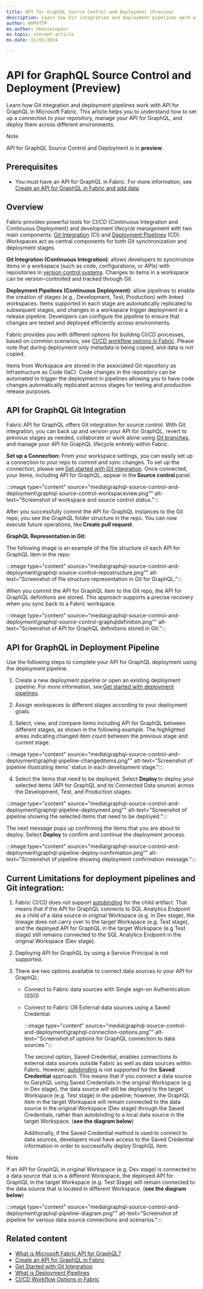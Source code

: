 ```yaml
---
title: API for GraphQL Source Control and Deployment (Preview)
description: Learn how Git integration and deployment pipelines work with API for GraphQL. 
author: HHPHTTP
ms.author: hhosseinpour
ms.topic: concept-article 
ms.date: 11/01/2024

---
```


# API for GraphQL Source Control and Deployment (Preview)

Learn how Git integration and deployment pipelines work with API for GraphQL in Microsoft Fabric. This article helps you to understand how to set up a connection to your repository, manage your API for GraphQL, and deploy them across different environments.

> [!NOTE]
> API for GraphQL Source Control and Deployment is in **preview**.
 
<!-- 3. Prerequisites --------------------------------------------------------------------

Optional: Make **Prerequisites** your first H2 in the article. Use clear and unambiguous
language and use a unordered list format. 

-->

## Prerequisites

* You must have an API for GraphQL in Fabric. For more information, see [Create an API for GraphQL in Fabric and add data](get-started-api-graphql.md).


## Overview

Fabric provides powerful tools for CI/CD (Continuous Integration and Continuous Deployment) and development lifecycle management with two main components: [Git Integration](https://learn.microsoft.com/en-us/fabric/cicd/git-integration/git-get-started?tabs=azure-devops%2CAzure%2Ccommit-to-git) (CI) and [Deployment Pipelines](https://learn.microsoft.com/en-us/fabric/cicd/deployment-pipelines/get-started-with-deployment-pipelines?tabs=from-fabric%2Cnew%2Cstage-settings-new) (CD). Workspaces act as central components for both Git synchronization and deployment stages. 

**Git Integration (Continuous Integration)**: allows developers to synchronize items in a workspace (such as code, configurations, or APIs) with repositories in [version control systems](https://learn.microsoft.com/en-us/fabric/cicd/git-integration/intro-to-git-integration?tabs=azure-devops#supported-git-providers). Changes to items in a workspace can be version-controlled and tracked through Git. 

**Deployment Pipelines (Continuous Deployment)**: allow pipelines to enable the creation of stages (e.g., Development, Test, Production) with linked workspaces. Items supported in each stage are automatically replicated to subsequent stages, and changes in a workspace trigger deployment in a release pipeline. Developers can configure the pipeline to ensure that changes are tested and deployed efficiently across environments.  

Fabric provides you with different options for building CI/CD processes, based on common scenarios, see [CI/CD workflow options in Fabric](https://learn.microsoft.com/en-us/fabric/cicd/manage-deployment).  Please note that during deployment only metadata is being copied, and data is not copied.  

Items from Workspace are stored in the associated Git repository as Infrastructure as Code (IaC). Code changes in the repository can be automated to trigger the deployment in pipelines allowing you to have code changes automatically replicated across stages for testing and production release purposes.   


## API for GraphQL Git Integration 

Fabric API for GraphQL offers Git integration for source control. With Git integration, you can back up and version your API for GraphQL, revert to previous stages as needed, collaborate or work alone using [Git branches](https://learn.microsoft.com/en-us/fabric/cicd/git-integration/manage-branches?tabs=azure-devops), and manage your API for GraphQL lifecycle entirely within Fabric. 

**Set up a Connection:**
From your workspace settings, you can easily set up a connection to your repo to commit and sync changes. To set up the connection, please see [Get started with Git integration](https://learn.microsoft.com/en-us/fabric/cicd/git-integration/git-get-started). Once connected, your items, including API for GraphQL, appear in the **Source control** panel. 


:::image type="content" source="media\graphql-source-control-and-deployment\graphql-source-control-workspaceview.png"" alt-text="Screenshot of workspace and source control status.":::

After you successfully commit the API for GraphQL instances to the Git repo, you see the GraphQL folder structure in the repo. You can now execute future operations, like **Create pull request**. 

**GraphQL Representation in Git:**

The following image is an example of the file structure of each API for GraphQL item in the repo: 

:::image type="content" source="media\graphql-source-control-and-deployment\graphql-source-control-repostructure.png"" alt-text="Screenshot of file structure representation in Git for GraphQL.":::

When you commit the API for GraphQL item to the Git repo, the API for GraphQL definitions are stored. This approach supports a precise recovery when you sync back to a Fabric workspace.  

:::image type="content" source="media\graphql-source-control-and-deployment\graphql-source-control-graphqldefinition.png"" alt-text="Screenshot of API for GraphQL definitions stored in Git.":::

## API for GraphQL in Deployment Pipeline 

Use the following steps to complete your API for GraphQL deployment using the deployment pipeline. 

1. Create a new deployment pipeline or open an existing deployment pipeline. For more information, see [Get started with deployment pipelines](https://learn.microsoft.com/en-us/fabric/cicd/deployment-pipelines/get-started-with-deployment-pipelines). 

2. Assign workspaces to different stages according to your deployment goals. 

3. Select, view, and compare items including API for GraphQL between different stages, as shown in the following example. The highlighted areas indicating changed item count between the previous stage and current stage. 

:::image type="content" source="media\graphql-source-control-and-deployment\graphql-pipeline-changeditems.png"" alt-text="Screenshot of pipeline illustrating items' status in each development stage.":::

4. Select the items that need to be deployed. Select **Deploy** to deploy your selected items (API for GraphQL and its Connected Data source) across the Development, Test, and Production stages. 

:::image type="content" source="media\graphql-source-control-and-deployment\graphql-pipeline-deployment.png"" alt-text="Screenshot of pipeline showing the selected items that need to be deployed.":::

The next message pops up confirming the items that you are about to deploy. Select **Deploy** to confirm and continue the deployment process. 

:::image type="content" source="media\graphql-source-control-and-deployment\graphql-pipeline-deploy-confirmation.png"" alt-text="Screenshot of pipeline showing deployment confirmation message.":::

## Current Limitations for deployment pipelines and Git integration: 

1. Fabric CI/CD does not support [autobinding](https://learn.microsoft.com/en-us/fabric/cicd/deployment-pipelines/understand-the-deployment-process?tabs=new#autobinding) for the child artifact. That means that if the API for GraphQL connects to SQL Analytics Endpoint as a child of a data source in original Workspace (e.g. in Dev stage), the lineage does not carry over to the target Workspace (e.g. Test stage), and the deployed API for GraphQL in the target Workspace (e.g Test stage) still remains connected to the SQL Analytics Endpoint in the original Workspace (Dev stage). 

2. Deploying API for GraphQL by using a Service Principal is not supported.  

3. There are two options available to connect data sources to your API for GraphQL: 
    - Connect to Fabric data sources with Single sign-on Authentication (SSO) 
    - Connect to Fabric OR External data sources using a Saved Credential  

        :::image type="content" source="media\graphql-source-control-and-deployment\graphql-connection-options.png"" alt-text="Screenshot of options for GraphQL connection to data sources.":::

        The second option, Saved Credential, enables connections to external data sources outside Fabric as well as data sources within Fabric.  However, [autobinding](https://learn.microsoft.com/en-us/fabric/cicd/deployment-pipelines/understand-the-deployment-process?tabs=new#autobinding) is not supported for the **Saved Credential** approach. This means that if you connect a data source to GarphQL using Saved Credentials in the original Workspace (e.g in Dev stage), the data source will still be deployed to the target Workspace (e.g. Test stage) in the pipeline; however, the GraphQL item in the target Workspace will remain connected to the data source in the original Workspace (Dev stage) through the Saved Credentials, rather than autobinding to a local data source in the target Workspace.  (**see the diagram below**) 

        Additionally, if the Saved Credential method is used to connect to data sources, developers must have access to the Saved Credential information in order to successfully deploy GraphQL item.  


> [!NOTE]
> If an API for GraphQL in original Workspace (e.g. Dev stage) is connected to a data source that is in a different Workspace, the deployed API for GraphQL in the target Workspace (e.g. Test Stage) will remain connected to the data source that is located in different Workspace. (**see the diagram below**) 

:::image type="content" source="media\graphql-source-control-and-deployment\graphql-pipeline-diagram.png"" alt-text="Screenshot of pipeline for various data source connections and scenarios.":::


## Related content

- [What is Microsoft Fabric API for GraphQL? ](api-graphql-overview.md)
- [Create an API for GraphQL in Fabric ](get-started-api-graphql.md)
- [Get Started with Git Integration](https://learn.microsoft.com/en-us/fabric/cicd/git-integration/git-get-started?tabs=azure-devops%2CAzure%2Ccommit-to-git)
- [What is Deployment Pipelines](https://learn.microsoft.com/en-us/fabric/cicd/deployment-pipelines/intro-to-deployment-pipelines?tabs=new)
- [CI/CD Workflow Options in Fabric](https://learn.microsoft.com/en-us/fabric/cicd/manage-deployment)


